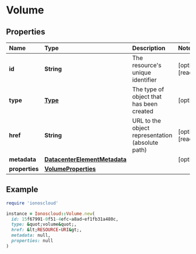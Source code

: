 # Volume

## Properties

| Name | Type | Description | Notes |
| :--- | :--- | :--- | :--- |
| **id** | **String** | The resource's unique identifier | \[optional\]\[readonly\] |
| **type** | [**Type**](type.md) | The type of object that has been created | \[optional\] |
| **href** | **String** | URL to the object representation \(absolute path\) | \[optional\]\[readonly\] |
| **metadata** | [**DatacenterElementMetadata**](datacenterelementmetadata.md) |  | \[optional\] |
| **properties** | [**VolumeProperties**](volumeproperties.md) |  |  |

## Example

```ruby
require 'ionoscloud'

instance = Ionoscloud::Volume.new(
  id: 15f67991-0f51-4efc-a8ad-ef1fb31a480c,
  type: &quot;volume&quot;,
  href: &lt;RESOURCE-URI&gt;,
  metadata: null,
  properties: null
)
```

